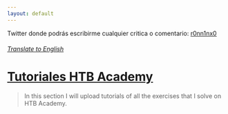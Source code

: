 ```yaml
---
layout: default
---
```


Twitter donde podrás escribirme cualquier critica o comentario: [r0nn1nx0](https://twitter.com/r0nn1nx0)

###### [Translate to English](./indexEN.md)

# [Tutoriales HTB Academy](pages/ES/HTBAcademy.md)

> In this section I will upload tutorials of all the exercises that I solve on HTB Academy.
